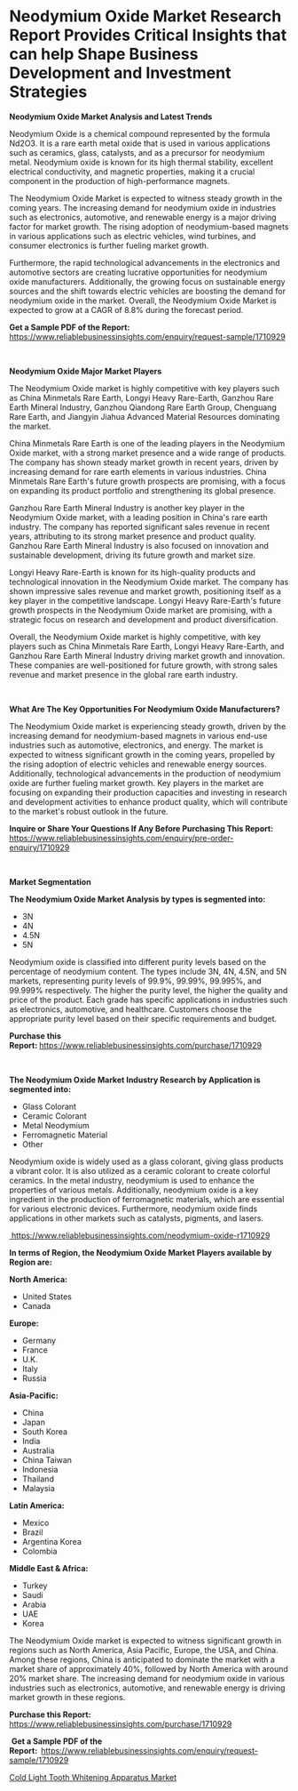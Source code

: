 <p><h1>Neodymium Oxide Market Research Report Provides Critical Insights that can help Shape Business Development and Investment Strategies</h1></p><p><strong>Neodymium Oxide Market Analysis and Latest Trends</strong></p>
<p><p>Neodymium Oxide is a chemical compound represented by the formula Nd2O3. It is a rare earth metal oxide that is used in various applications such as ceramics, glass, catalysts, and as a precursor for neodymium metal. Neodymium oxide is known for its high thermal stability, excellent electrical conductivity, and magnetic properties, making it a crucial component in the production of high-performance magnets.</p><p>The Neodymium Oxide Market is expected to witness steady growth in the coming years. The increasing demand for neodymium oxide in industries such as electronics, automotive, and renewable energy is a major driving factor for market growth. The rising adoption of neodymium-based magnets in various applications such as electric vehicles, wind turbines, and consumer electronics is further fueling market growth.</p><p>Furthermore, the rapid technological advancements in the electronics and automotive sectors are creating lucrative opportunities for neodymium oxide manufacturers. Additionally, the growing focus on sustainable energy sources and the shift towards electric vehicles are boosting the demand for neodymium oxide in the market. Overall, the Neodymium Oxide Market is expected to grow at a CAGR of 8.8% during the forecast period.</p></p>
<p><strong>Get a Sample PDF of the Report:&nbsp;</strong> <a href="https://www.reliablebusinessinsights.com/enquiry/request-sample/1710929">https://www.reliablebusinessinsights.com/enquiry/request-sample/1710929</a></p>
<p>&nbsp;</p>
<p><strong>Neodymium Oxide Major Market Players</strong></p>
<p><p>The Neodymium Oxide market is highly competitive with key players such as China Minmetals Rare Earth, Longyi Heavy Rare-Earth, Ganzhou Rare Earth Mineral Industry, Ganzhou Qiandong Rare Earth Group, Chenguang Rare Earth, and Jiangyin Jiahua Advanced Material Resources dominating the market. </p><p>China Minmetals Rare Earth is one of the leading players in the Neodymium Oxide market, with a strong market presence and a wide range of products. The company has shown steady market growth in recent years, driven by increasing demand for rare earth elements in various industries. China Minmetals Rare Earth's future growth prospects are promising, with a focus on expanding its product portfolio and strengthening its global presence.</p><p>Ganzhou Rare Earth Mineral Industry is another key player in the Neodymium Oxide market, with a leading position in China's rare earth industry. The company has reported significant sales revenue in recent years, attributing to its strong market presence and product quality. Ganzhou Rare Earth Mineral Industry is also focused on innovation and sustainable development, driving its future growth and market size.</p><p>Longyi Heavy Rare-Earth is known for its high-quality products and technological innovation in the Neodymium Oxide market. The company has shown impressive sales revenue and market growth, positioning itself as a key player in the competitive landscape. Longyi Heavy Rare-Earth's future growth prospects in the Neodymium Oxide market are promising, with a strategic focus on research and development and product diversification.</p><p>Overall, the Neodymium Oxide market is highly competitive, with key players such as China Minmetals Rare Earth, Longyi Heavy Rare-Earth, and Ganzhou Rare Earth Mineral Industry driving market growth and innovation. These companies are well-positioned for future growth, with strong sales revenue and market presence in the global rare earth industry.</p></p>
<p>&nbsp;</p>
<p><strong>What Are The Key Opportunities For Neodymium Oxide Manufacturers?</strong></p>
<p><p>The Neodymium Oxide market is experiencing steady growth, driven by the increasing demand for neodymium-based magnets in various end-use industries such as automotive, electronics, and energy. The market is expected to witness significant growth in the coming years, propelled by the rising adoption of electric vehicles and renewable energy sources. Additionally, technological advancements in the production of neodymium oxide are further fueling market growth. Key players in the market are focusing on expanding their production capacities and investing in research and development activities to enhance product quality, which will contribute to the market's robust outlook in the future.</p></p>
<p><strong>Inquire or Share Your Questions If Any Before Purchasing This Report:</strong> <a href="https://www.reliablebusinessinsights.com/enquiry/pre-order-enquiry/1710929">https://www.reliablebusinessinsights.com/enquiry/pre-order-enquiry/1710929</a></p>
<p>&nbsp;</p>
<p><strong>Market Segmentation</strong></p>
<p><strong>The Neodymium Oxide Market Analysis by types is segmented into:</strong></p>
<p><ul><li>3N</li><li>4N</li><li>4.5N</li><li>5N</li></ul></p>
<p><p>Neodymium oxide is classified into different purity levels based on the percentage of neodymium content. The types include 3N, 4N, 4.5N, and 5N markets, representing purity levels of 99.9%, 99.99%, 99.995%, and 99.999% respectively. The higher the purity level, the higher the quality and price of the product. Each grade has specific applications in industries such as electronics, automotive, and healthcare. Customers choose the appropriate purity level based on their specific requirements and budget.</p></p>
<p><strong>Purchase this Report:&nbsp;</strong><a href="https://www.reliablebusinessinsights.com/purchase/1710929">https://www.reliablebusinessinsights.com/purchase/1710929</a></p>
<p>&nbsp;</p>
<p><strong>The Neodymium Oxide Market Industry Research by Application is segmented into:</strong></p>
<p><ul><li>Glass Colorant</li><li>Ceramic Colorant</li><li>Metal Neodymium</li><li>Ferromagnetic Material</li><li>Other</li></ul></p>
<p><p>Neodymium oxide is widely used as a glass colorant, giving glass products a vibrant color. It is also utilized as a ceramic colorant to create colorful ceramics. In the metal industry, neodymium is used to enhance the properties of various metals. Additionally, neodymium oxide is a key ingredient in the production of ferromagnetic materials, which are essential for various electronic devices. Furthermore, neodymium oxide finds applications in other markets such as catalysts, pigments, and lasers.</p></p>
<p><a href="https://www.reliablebusinessinsights.com/neodymium-oxide-r1710929">&nbsp;https://www.reliablebusinessinsights.com/neodymium-oxide-r1710929</a></p>
<p><strong>In terms of Region, the Neodymium Oxide Market Players available by Region are:</strong></p>
<p>
    <p> <strong> North America: </strong>
        <ul>
            <li>United States</li>
            <li>Canada</li>
        </ul>
        </p> 
    <p> <strong> Europe: </strong>
        <ul>
            <li>Germany</li>
            <li>France</li>
            <li>U.K.</li>
            <li>Italy</li>
            <li>Russia</li>
        </ul>
        </p> 
    <p> <strong> Asia-Pacific: </strong>
        <ul>
            <li>China</li>
            <li>Japan</li>
            <li>South Korea</li>
            <li>India</li>
            <li>Australia</li>
            <li>China Taiwan</li>
            <li>Indonesia</li>
            <li>Thailand</li>
            <li>Malaysia</li>
        </ul>
        </p> 
    <p> <strong> Latin America: </strong>
        <ul>
            <li>Mexico</li>
            <li>Brazil</li>
            <li>Argentina Korea</li>
            <li>Colombia</li>
        </ul>
        </p> 
    <p> <strong> Middle East & Africa: </strong>
        <ul>
            <li>Turkey</li>
            <li>Saudi</li>
            <li>Arabia</li>
            <li>UAE</li>
            <li>Korea</li>
        </ul>
    </p>
    </p>
<p><p>The Neodymium Oxide market is expected to witness significant growth in regions such as North America, Asia Pacific, Europe, the USA, and China. Among these regions, China is anticipated to dominate the market with a market share of approximately 40%, followed by North America with around 20% market share. The increasing demand for neodymium oxide in various industries such as electronics, automotive, and renewable energy is driving market growth in these regions.</p></p>
<p><strong>Purchase this Report: </strong><a href="https://www.reliablebusinessinsights.com/purchase/1710929">https://www.reliablebusinessinsights.com/purchase/1710929</a></p>
<p>&nbsp;<strong>Get a Sample PDF of the Report:&nbsp;&nbsp;</strong><a href="https://www.reliablebusinessinsights.com/enquiry/request-sample/1710929">https://www.reliablebusinessinsights.com/enquiry/request-sample/1710929</a></p>
<p><strong></strong></p>
<p><p><a href="https://view.publitas.com/reportprime-1/cold-light-tooth-whitening-apparatus-market-share-and-new-trends-analysis-by-its-type-application-end-use-and-forecast-for-period-from-2024-to-2031/">Cold Light Tooth Whitening Apparatus Market</a></p></p>